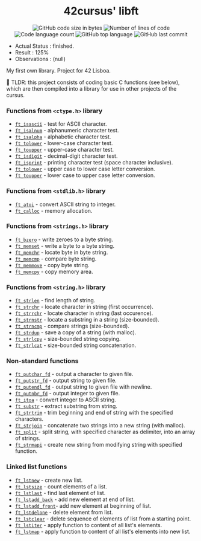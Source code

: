 <h1 align="center">
	42cursus' libft
</h1>

<p align="center">
	<img alt="GitHub code size in bytes" src="https://img.shields.io/github/languages/code-size/paulasbia/libft?color=blueviolet" />
	<img alt="Number of lines of code" src="https://img.shields.io/tokei/lines/github/paulasbia/libft?color=blueviolet" />
	<img alt="Code language count" src="https://img.shields.io/github/languages/count/paulasbia/libft?color=blue" />
	<img alt="GitHub top language" src="https://img.shields.io/github/languages/top/paulasbia/libft?color=blue" />
	<img alt="GitHub last commit" src="https://img.shields.io/github/last-commit/paulasbia/libft?color=brightgreen" />
</p>

- Actual Status : finished.
- Result        : 125%
- Observations : (null)

My first own library. Project for 42 Lisboa.

🚀 TLDR: this project consists of coding basic C functions (see below), which are then compiled
	into a library for use in other projects of the cursus.

### Functions from `<ctype.h>` library

* [`ft_isascii`](ft_isascii.c)			- test for ASCII character.
* [`ft_isalnum`](ft_isalnum.c)			- alphanumeric character test.
* [`ft_isalpha`](ft_isalpha.c)			- alphabetic character test.
* [`ft_tolower`](ft_tolower.c)   	  - lower-case character test.
* [`ft_toupper`](ft_toupper.c)   	  - upper-case character test.
* [`ft_isdigit`](ft_isdigit.c)			- decimal-digit character test.
* [`ft_isprint`](ft_isprint.c)			- printing character test (space character inclusive).
* [`ft_tolower`](ft_tolower.c)			- upper case to lower case letter conversion.
* [`ft_toupper`](ft_toupper.c)			- lower case to upper case letter conversion.

### Functions from `<stdlib.h>` library

* [`ft_atoi`](ft_atoi.c)		       - convert ASCII string to integer.
* [`ft_calloc`](ft_calloc.c)	     - memory allocation.

### Functions from `<strings.h>` library

* [`ft_bzero`](ft_bzero.c)		     - write zeroes to a byte string.
* [`ft_memset`](ft_memset.c)		   - write a byte to a byte string.
* [`ft_memchr`](ft_memchr.c)		   - locate byte in byte string.
* [`ft_memcmp`](ft_memcmp.c)		   - compare byte string.
* [`ft_memmove`](ft_memmove.c)	   - copy byte string.
* [`ft_memcpy`](ft_memcpy.c)		   - copy memory area.

### Functions from `<string.h>` library

* [`ft_strlen`](ft_strlen.c)			- find length of string.
* [`ft_strchr`](ft_strchr.c)			- locate character in string (first occurrence).
* [`ft_strrchr`](ft_strrchr.c)		- locate character in string (last occurence).
* [`ft_strnstr`](ft_strnstr.c)		- locate a substring in a string (size-bounded).
* [`ft_strncmp`](ft_strncmp.c) 		- compare strings (size-bounded).
* [`ft_strdup`](ft_strdup.c)			- save a copy of a string (with malloc).
* [`ft_strlcpy`](ft_strlcpy.c)		- size-bounded string copying.
* [`ft_strlcat`](ft_strlcat.c)		- size-bounded string concatenation.

### Non-standard functions

* [`ft_putchar_fd`](ft_putchar_fd.c)		- output a character to given file.
* [`ft_putstr_fd`](ft_putstr_fd.c)		  - output string to given file.
* [`ft_putendl_fd`](ft_putendl_fd.c)		- output string to given file with newline.
* [`ft_putnbr_fd`](ft_putnbr_fd.c)		  - output integer to given file.
* [`ft_itoa`](ft_itoa.c)					      - convert integer to ASCII string.
* [`ft_substr`](ft_substr.c)				    - extract substring from string.
* [`ft_strtrim`](ft_strtrim.c)			    - trim beginning and end of string with the specified characters.
* [`ft_strjoin`](ft_strjoin.c)			    - concatenate two strings into a new string (with malloc).
* [`ft_split`](ft_split.c)				      - split string, with specified character as delimiter, into an array of strings.
* [`ft_strmapi`](ft_strmapi.c)			    - create new string from modifying string with specified function.

### Linked list functions

* [`ft_lstnew`](ft_lstnew.c)				    - create new list.
* [`ft_lstsize`](ft_lstsize.c)			    - count elements of a list.
* [`ft_lstlast`](ft_lstlast.c)			    - find last element of list.
* [`ft_lstadd_back`](ft_lstadd_back.c)	- add new element at end of list.
* [`ft_lstadd_front`](ft_lstadd_front.c)- add new element at beginning of list.
* [`ft_lstdelone`](ft_lstdelone.c)		  - delete element from list.
* [`ft_lstclear`](ft_lstclear.c)			  - delete sequence of elements of list from a starting point.
* [`ft_lstiter`](ft_lstiter.c)			    - apply function to content of all list's elements.
* [`ft_lstmap`](ft_lstmap.c)			     	- apply function to content of all list's elements into new list.
